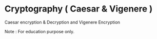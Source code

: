 # Cryptography ( Caesar & Vigenere )
 Caesar encryption & Decryption and Vigenere Encryption

Note : 
For education purpose only.
